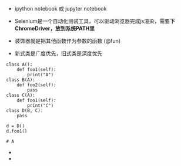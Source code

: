 + ipython notebook 或 jupyter notebook

+ Selenium是一个自动化测试工具，可以驱动浏览器完成js渲染，需要**下ChromeDriver，放到系统PATH里**

+ 装饰器就是把其他函数作为参数的函数 (@fun)

+ 新式类是广度优先，旧式类是深度优先
```# 一个旧式类的例子
class A():
    def foo1(self):
        print("A")
class B(A):
    def foo2(self):
        pass
class C(A):
    def foo1(self):
        print("C")
class D(B, C):
    pass

d = D()
d.foo1()

# A
```

+ 

+ 
